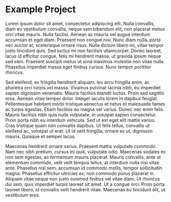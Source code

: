 Example Project
===

Lorem ipsum dolor sit amet, consectetur adipiscing elit. Nulla convallis, diam eu vestibulum convallis, neque sem bibendum elit, non placerat metus orci vitae mauris. Nulla facilisi. Aenean ac mauris vel augue interdum accumsan et eget diam. Praesent non congue nisi. Nunc diam nulla, porta nec auctor at, scelerisque ornare risus. Nulla dictum libero mi, vitae tempor justo tincidunt quis. Sed luctus mi non facilisis ullamcorper. Donec laoreet, lacus id efficitur congue, felis mi hendrerit massa, ut gravida ipsum neque sed sem. Praesent suscipit metus ut urna maximus molestie non vitae nulla. Phasellus imperdiet massa eget finibus cursus. Nunc tempor porttitor rhoncus.

Sed eleifend, ex fringilla hendrerit aliquam, leo arcu fringilla enim, ac pharetra orci turpis vel massa. Vivamus pulvinar lacinia nibh, eu imperdiet sapien dignissim venenatis. Mauris facilisis blandit luctus. Proin sed sagittis eros. Aenean vitae tempor dolor. Integer iaculis lorem in dapibus feugiat. Pellentesque habitant morbi tristique senectus et netus et malesuada fames ac turpis egestas. Etiam facilisis eu magna vel varius. Donec nec enim felis. Mauris facilisis nibh quis nulla vulputate, in volutpat sapien consectetur. Proin porta nibh eu interdum vehicula. Sed ut est eget elit mattis varius. Cras tristique quam non convallis dapibus. Ut felis tellus, convallis ut eleifend ac, volutpat ut erat. Ut id velit fringilla, ornare ex ut, dignissim mauris. Quisque et semper lacus.

Maecenas hendrerit ornare varius. Praesent mattis vulputate commodo. Nam nec nibh pretium, cursus mi quis, vulputate odio. Maecenas sodales ex non sem egestas, ac fermentum mauris placerat. Mauris convallis, ante ut elementum commodo, velit velit tempus tellus, at interdum nulla nisi vitae ante. Phasellus nisl sem, accumsan id commodo mollis, tempor sollicitudin magna. Phasellus efficitur ultricies ex, non commodo purus placerat in. Aliquam vitae neque non justo euismod finibus vel vitae diam. Ut rhoncus dui sem, quis imperdiet turpis laoreet sit amet. Ut a congue orci. Proin porta laoreet libero, id convallis velit hendrerit vitae. Maecenas eu tincidunt elit, ut vestibulum eros.
